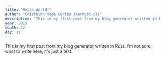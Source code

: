 ```yaml
---
title: "Hello World!"
author: "Cristhian Vega Cortes (kernuac-cl)"
description: "This is my first post from my blog generator written in Rust"
year: 2019
month: 12
day: 11
---
```


This is my first post from my blog generator written in Rust. I'm not sure what to write here, it's just a test.
